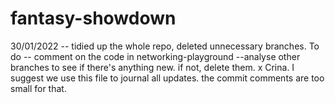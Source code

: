 # fantasy-showdown

30/01/2022 -- tidied up the whole repo, deleted unnecessary branches.
To do -- comment on the code in networking-playground
--analyse other branches to see if there's anything new. if not, delete them.
x Crina.
I suggest we use this file to journal all updates. the commit comments are too small for that.
